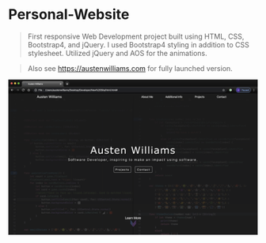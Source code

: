 # Personal-Website
>First responsive Web Development project built using HTML, CSS, Bootstrap4, and jQuery. I used Bootstrap4 styling in addition to CSS stylesheet. Utilized jQuery and AOS for the animations.

> Also see https://austenwilliams.com for fully launched version.


![](https://github.com/AusDev1/Personal-Website/blob/master/images/website.png)
